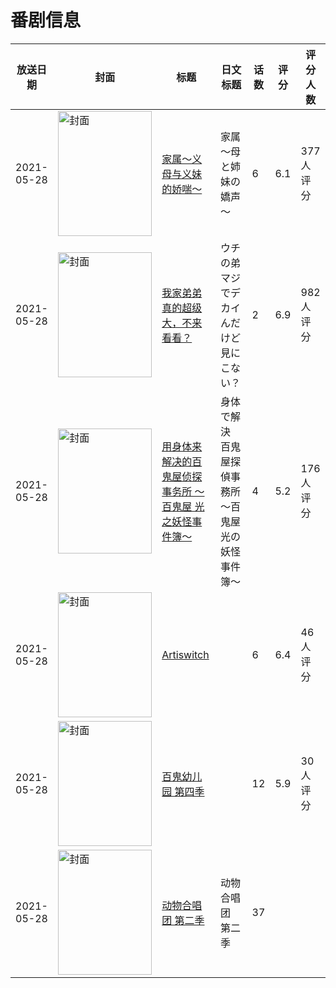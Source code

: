 # 番剧信息

|放送日期|封面|标题|日文标题|话数|评分|评分人数|
|---|---|---|---|---|---|---|
|2021-05-28|<img src="/img/no_icon_subject.png" alt="封面" style="width:150px;height:200px;object-fit:cover;">|[家属～义母与义妹的娇喘～](https://bangumi.tv/subject/330883)|家属～母と姉妹の嬌声～|6|6.1|377人评分|
|2021-05-28|<img src="/img/no_icon_subject.png" alt="封面" style="width:150px;height:200px;object-fit:cover;">|[我家弟弟真的超级大，不来看看？](https://bangumi.tv/subject/331897)|ウチの弟マジでデカイんだけど見にこない？|2|6.9|982人评分|
|2021-05-28|<img src="/img/no_icon_subject.png" alt="封面" style="width:150px;height:200px;object-fit:cover;">|[用身体来解决的百鬼屋侦探事务所 ～百鬼屋 光之妖怪事件簿～](https://bangumi.tv/subject/337784)|身体で解決 百鬼屋探偵事務所 ～百鬼屋 光の妖怪事件簿～|4|5.2|176人评分|
|2021-05-28|<img src="//lain.bgm.tv/pic/cover/c/cc/10/337793_3S3D0.jpg" alt="封面" style="width:150px;height:200px;object-fit:cover;">|[Artiswitch](https://bangumi.tv/subject/337793)||6|6.4|46人评分|
|2021-05-28|<img src="//lain.bgm.tv/pic/cover/c/99/da/337814_Py617.jpg" alt="封面" style="width:150px;height:200px;object-fit:cover;">|[百鬼幼儿园 第四季](https://bangumi.tv/subject/337814)||12|5.9|30人评分|
|2021-05-28|<img src="//lain.bgm.tv/pic/cover/c/25/81/469995_5nF29.jpg" alt="封面" style="width:150px;height:200px;object-fit:cover;">|[动物合唱团 第二季](https://bangumi.tv/subject/469995)|动物合唱团 第二季|37|||
